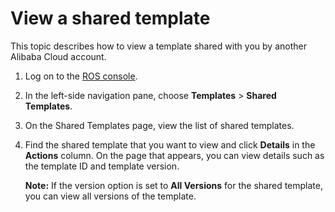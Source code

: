# View a shared template

This topic describes how to view a template shared with you by another Alibaba Cloud account.

1.  Log on to the [ROS console](http://ros.console.aliyun.com).

2.  In the left-side navigation pane, choose **Templates** \> **Shared Templates**.

3.  On the Shared Templates page, view the list of shared templates.

4.  Find the shared template that you want to view and click **Details** in the **Actions** column. On the page that appears, you can view details such as the template ID and template version.

    **Note:** If the version option is set to **All Versions** for the shared template, you can view all versions of the template.


